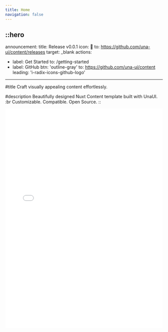 ```yaml
---
title: Home
navigation: false
---
```


::hero
---
announcement:
  title: Release v0.0.1
  icon: 🚀
  to: https://github.com/una-ui/content/releases
  target: _blank
actions:
  - label: Get Started
    to: /getting-started
  - label: GitHub
    btn: 'outline-gray'
    to: https://github.com/una-ui/content
    leading: 'i-radix-icons-github-logo'
---

#title
Craft visually appealing content effortlessly.

#description
Beautifully designed Nuxt Content template built with UnaUI. :br Customizable. Compatible. Open Source.
::

<div class="border rounded-lg shadow-md">
  <iframe src="/getting-started/introduction" height="700" width="100%" class="rounded-lg" scrolling="no" frameborder="0">
</div>
